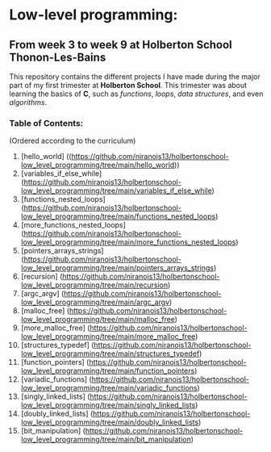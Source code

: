 # Low-level programming:
## From week 3 to week 9 at Holberton School Thonon-Les-Bains

This repository contains the different projects I have made during the major part of my first trimester at **Holberton School**.
This trimester was about learning the basics of **C**, such as *functions*, *loops*, *data structures*, and even *algorithms*.

### Table of Contents:
(Ordered according to the curriculum)

1. [hello_world] ((https://github.com/niranois13/holbertonschool-low_level_programming/tree/main/hello_world))
2. [variables_if_else_while] (https://github.com/niranois13/holbertonschool-low_level_programming/tree/main/variables_if_else_while)
3. [functions_nested_loops] (https://github.com/niranois13/holbertonschool-low_level_programming/tree/main/functions_nested_loops)
4. [more_functions_nested_loops] (https://github.com/niranois13/holbertonschool-low_level_programming/tree/main/more_functions_nested_loops) 
5. [pointers_arrays_strings] (https://github.com/niranois13/holbertonschool-low_level_programming/tree/main/pointers_arrays_strings)
6. [recursion] (https://github.com/niranois13/holbertonschool-low_level_programming/tree/main/recursion)
7. [argc_argv] (https://github.com/niranois13/holbertonschool-low_level_programming/tree/main/argc_argv)
8. [malloc_free] (https://github.com/niranois13/holbertonschool-low_level_programming/tree/main/malloc_free)
9. [more_malloc_free] (https://github.com/niranois13/holbertonschool-low_level_programming/tree/main/more_malloc_free)
10. [structures_typedef] (https://github.com/niranois13/holbertonschool-low_level_programming/tree/main/structures_typedef)
11. [function_pointers] (https://github.com/niranois13/holbertonschool-low_level_programming/tree/main/function_pointers)
12. [variadic_functions] (https://github.com/niranois13/holbertonschool-low_level_programming/tree/main/variadic_functions)
13. [singly_linked_lists] (https://github.com/niranois13/holbertonschool-low_level_programming/tree/main/singly_linked_lists)
14. [doubly_linked_lists] (https://github.com/niranois13/holbertonschool-low_level_programming/tree/main/doubly_linked_lists)
15. [bit_manipulation] (https://github.com/niranois13/holbertonschool-low_level_programming/tree/main/bit_manipulation)
